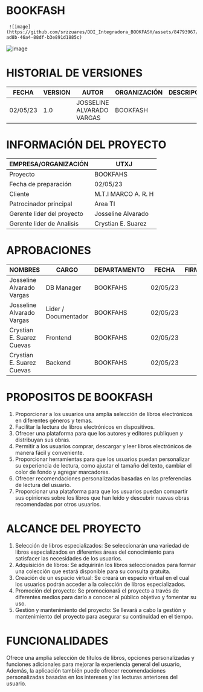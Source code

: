 # BOOKFASH 

     ![image](https://github.com/srzzuares/DDI_Integradora_BOOKFASH/assets/84793967/479cbef5-ad8b-46a4-88df-b3e891d1885c)

![image](https://github.com/srzzuares/DDI_Integradora_BOOKFASH/assets/84793967/04aceb1d-a28c-4346-a0e1-03c2abc32064)



# HISTORIAL DE VERSIONES

| FECHA    | VERSION  | AUTOR    | ORGANIZACIÓN | DESCRIPCIÓN |
|----------|----------|----------|--------------|-------------|
| 02/05/23    | 1.0   | JOSSELINE ALVARADO VARGAS   |  BOOKFASH            |             |

# INFORMACIÓN DEL PROYECTO

| EMPRESA/ORGANIZACIÓN | UTXJ |
|----------------------|------|
| Proyecto             |BOOKFAHS|
|Fecha de preparación  |02/05/23|
|Cliente               |M.T.I MARCO A. R. H|
|Patrocinador principal | Area TI |
|Gerente lider del proyecto | Josseline Alvarado |
|Gerente lider de Analisis | Crystian E. Suarez |


# APROBACIONES

| NOMBRES | CARGO | DEPARTAMENTO | FECHA | FIRMA |
|--------|-------|-----------------------------|---------------|------------|
|Josseline Alvarado Vargas| DB Manager | BOOKFAHS | 02/05/23 |             |
|Josseline Alvarado Vargas| Lider / Documentador | BOOKFAHS | 02/05/23 |             |
|Crystian E. Suarez Cuevas| Frontend | BOOKFAHS | 02/05/23 |             |
|Crystian E. Suarez Cuevas| Backend | BOOKFAHS | 02/05/23 |             |


# PROPOSITOS DE BOOKFASH

1.	Proporcionar a los usuarios una amplia selección de libros electrónicos en diferentes géneros y temas. 
2.	Facilitar la lectura de libros electrónicos en dispositivos. 
3.	Ofrecer una plataforma para que los autores y editores publiquen y distribuyan sus obras. 
4.	Permitir a los usuarios comprar, descargar y leer libros electrónicos de manera fácil y conveniente. 
5.	Proporcionar herramientas para que los usuarios puedan personalizar su experiencia de lectura, como ajustar el tamaño del texto, cambiar el color de fondo y agregar marcadores. 
6.	Ofrecer recomendaciones personalizadas basadas en las preferencias de lectura del usuario. 
7.	Proporcionar una plataforma para que los usuarios puedan compartir sus opiniones sobre los libros que han leído y descubrir nuevas obras recomendadas por otros usuarios.

# ALCANCE DEL PROYECTO

1. Selección de libros especializados: Se seleccionarán una variedad de libros especializados en diferentes áreas del conocimiento para satisfacer las necesidades de los usuarios.
2. Adquisición de libros: Se adquirirán los libros seleccionados para formar una colección que estará disponible para su consulta gratuita.
3. Creación de un espacio virtual: Se creará un espacio virtual en el cual los usuarios podrán acceder a la colección de libros especializados.
4. Promoción del proyecto: Se promocionará el proyecto a través de diferentes medios para darlo a conocer al público objetivo y fomentar su uso.
5. Gestión y mantenimiento del proyecto: Se llevará a cabo la gestión y mantenimiento del proyecto para asegurar su continuidad en el tiempo.

# FUNCIONALIDADES

Ofrece una amplia selección de títulos de libros, opciones personalizadas y funciones adicionales para mejorar la experiencia general del usuario, Además, la aplicación también puede ofrecer recomendaciones personalizadas basadas en los intereses y las lecturas anteriores del usuario. 




